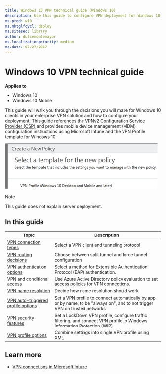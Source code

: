 ```yaml
---
title: Windows 10 VPN technical guide (Windows 10)
description: Use this guide to configure VPN deployment for Windows 10.
ms.prod: w10
ms.mktglfcycl: deploy
ms.sitesec: library
author: dulcemontemayor
ms.localizationpriority: medium
ms.date: 07/27/2017
---
```


# Windows 10 VPN technical guide


**Applies to**

- Windows 10
- Windows 10 Mobile

This guide will walk you through the decisions you will make for Windows 10 clients in your enterprise VPN solution and how to configure your deployment. This guide references the [VPNv2 Configuration Service Provider (CSP)](https://msdn.microsoft.com/library/windows/hardware/dn914776.aspx) and provides mobile device management (MDM) configuration instructions using Microsoft Intune and the VPN Profile template for Windows 10.

![Intune VPN policy template](images/vpn-intune-policy.png)

>[!NOTE]
>This guide does not explain server deployment.  

## In this guide

| Topic | Description  |
| --- | --- |
| [VPN connection types](vpn-connection-type.md) | Select a VPN client and tunneling protocol |
| [VPN routing decisions](vpn-routing.md)  | Choose between split tunnel and force tunnel configuration |
| [VPN authentication options](vpn-authentication.md)  | Select a method for Extensible Authentication Protocol (EAP) authentication. |
| [VPN and conditional access](vpn-conditional-access.md)  | Use Azure Active Directory policy evaluation to set access policies for VPN connections. |
| [VPN name resolution](vpn-name-resolution.md)  | Decide how name resolution should work |
| [VPN auto-triggered profile options](vpn-auto-trigger-profile.md)  | Set a VPN profile to connect automatically by app or by name, to be "always on", and to not trigger VPN on trusted networks |
| [VPN security features](vpn-security-features.md)  | Set a LockDown VPN profile, configure traffic filtering, and connect VPN profile to Windows Information Protection (WIP) |
| [VPN profile options](vpn-profile-options.md)  | Combine settings into single VPN profile using XML |


## Learn more

- [VPN connections in Microsoft Intune](https://docs.microsoft.com/intune/deploy-use/vpn-connections-in-microsoft-intune)



